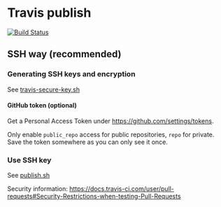 # Travis publish

[![Build Status](https://travis-ci.org/ldez/exp-travis-script.svg?branch=master)](https://travis-ci.org/ldez/exp-travis-script)

## SSH way (recommended)

### Generating SSH keys and encryption

See [travis-secure-key.sh](travis-secure-key.sh)

#### GitHub token (optional)

Get a Personal Access Token under https://github.com/settings/tokens.

Only enable `public_repo` access for public repositories, `repo` for private.
Save the token somewhere as you can only see it once.

### Use SSH key

See [publish.sh](publish.sh)

Security information: https://docs.travis-ci.com/user/pull-requests#Security-Restrictions-when-testing-Pull-Requests
